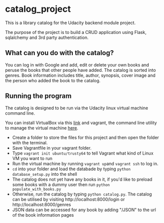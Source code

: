# catalog_project

This is a library catalog for the Udacity backend module project.

The purpose of the project is to build a CRUD application using Flask, sqlalchemy
and 3rd party authentication.

## What can you do with the catalog?

You can log in with Google and add, edit or delete your own books and peruse the books that
other people have added. The catalog is sorted into genres. Book information includes title,
author, synopsis, cover image and the person who added the book to the catalog.

## Running the program

The catalog is designed to be run via the Udacity linux virtual machine command line.

You can install VirtualBox via this [link](https://www.virtualbox.org/wiki/Downloads) and vagrant, the command line utility to manage the virtual machine [here](https://www.vagrantup.com/downloads.html). 
  
 * Create a folder to store the files for this project and then open the folder with the terminal.
 * Save Vagrantfile in your vagrant folder.
 * Type `vagrant init ubuntu/trusty64` to tell Vagrant what kind of Linux VM you want to run
 * Run the virtual machine by running `vagrant up`and `vagrant ssh` to log in.
 * `cd` into your folder and load the databade by typing `python database_setup.py` into the shell
 * The catalog does not yet have any books in it, if you'd like to preload some books with a 
  dummy user then run `python populate_with_books.py`
 * Otherwise, run the catalog by typing `python catalog.py`. The catalog can be utilised by visiting
  http://localhost:8000/login or http://localhost:8000/genres
 * JSON data can be accessed for any book by adding "/JSON" to the url of the book information pages
